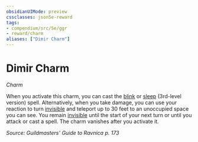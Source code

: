 ```yaml
---
obsidianUIMode: preview
cssclasses: json5e-reward
tags:
- compendium/src/5e/ggr
- reward/charm
aliases: ["Dimir Charm"]
---
```

# Dimir Charm
*Charm*  

When you activate this charm, you can cast the [blink](z_compendium/spells/blink.md) or [sleep](z_compendium/spells/sleep.md) (3rd-level version) spell. Alternatively, when you take damage, you can use your reaction to turn [invisible](z_compendium/rules/conditions.md#invisible) and teleport up to 30 feet to an unoccupied space you can see. You remain [invisible](z_compendium/rules/conditions.md#invisible) until the start of your next turn or until you attack or cast a spell. The charm vanishes after you activate it.

*Source: Guildmasters' Guide to Ravnica p. 173*